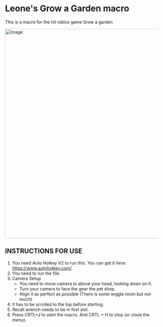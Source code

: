 # Leone's Grow a Garden macro
This is a macro for the hit roblox game Grow a garden

<img width="520" height="688" alt="image" src="https://github.com/user-attachments/assets/fa412e7e-04c8-4862-a8be-2e25a5aeaf91" />

## INSTRUCTIONS FOR USE
  1. You need Auto Hotkey V2 to run this. You can get it here: https://www.autohotkey.com/.
  2. You need to run the file.
  3. Camera Setup
     - You need to move camera to above your head, looking down on it.
     - Turn your camera to face the gear the pet shop.
     - Align it as perfect as possible (There is some wiggle room but not much)
  4. It has to be scrolled to the top before starting.
  5. Recall wrench needs to be in first slot.
  6. Press CRTL+J to start the macro. And CRTL + H to stop (or close the menu).
